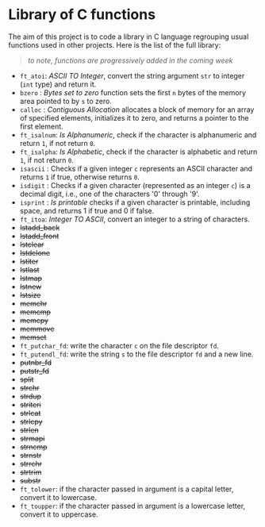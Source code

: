 # Library of C functions
The aim of this project is to code a library in C language regrouping usual functions used in other projects. Here is the list of the full library:

>_to note, functions are progressively added in the coming week_

- `ft_atoi`: _ASCII TO Integer_, convert the string argument `str` to integer (`int` type) and return it.
- `bzero` : _Bytes set to zero_ function sets the first `n` bytes of the memory area pointed to by `s` to zero.
- `calloc` : _Contiguous Allocation_ allocates a block of memory for an array of specified elements, initializes it to zero, and returns a pointer to the first element.
- `ft_isalnum`: _Is Alphanumeric_, check if the character is alphanumeric and return `1`, if not return `0`.
- `ft_isalpha`: _Is Alphabetic_, check if the character is alphabetic and return `1`, if not return `0`.
- `isascii` : Checks if a given integer `c` represents an ASCII character and returns `1` if true, otherwise returns `0`.
- `isdigit` : Checks if a given character (represented as an integer `c`) is a decimal digit, i.e., one of the characters '0' through '9'.
- `isprint` : _Is printable_ checks if a given character is printable, including space, and returns 1 if true and 0 if false.
- `ft_itoa`: _Integer TO ASCII_, convert an integer to a string of characters.
- ~~lstadd_back~~
- ~~lstadd_front~~
- ~~lstclear~~
- ~~lstdelone~~
- ~~lstiter~~
- ~~lstlast~~
- ~~lstmap~~
- ~~lstnew~~
- ~~lstsize~~
- ~~memchr~~
- ~~memcmp~~
- ~~memcpy~~
- ~~memmove~~
- ~~memset~~
- `ft_putchar_fd`: write the character `c` on the file descriptor `fd`.
- `ft_putendl_fd`: write the string `s` to the file descriptor `fd` and a new line.
- ~~putnbr_fd~~
- ~~putstr_fd~~
- ~~split~~
- ~~strchr~~
- ~~strdup~~
- ~~striteri~~
- ~~strlcat~~
- ~~strlcpy~~
- ~~strlen~~
- ~~strmapi~~
- ~~strncmp~~
- ~~strnstr~~
- ~~strrchr~~
- ~~strtrim~~
- ~~substr~~
- `ft_tolower`: if the character passed in argument is a capital letter, convert it to lowercase.
- `ft_toupper`: if the character passed in argument is a lowercase letter, convert it to uppercase.
